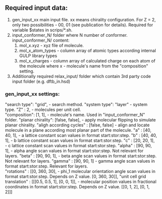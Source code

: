 ## Required input data:

1. gen_input_xx main input file. xx means chirality configuration. For Z = 2, only two possibilities - 00, 01 (see publication for details). Required for variable $states in scrips/*.sh.
2. input_conformer_N/ folder where N number of conformer. input_conformer_N/ content:
    1. mol_x.xyz - xyz file of molecule.
    2. mol_x_atom_types - column array of atomic types according internal GULP library types 
    3. mol_x_charges - column array of calculated charge on each atom of the molecule
    where x - molecule's name from the "composition" setting.
3. Additionally required relax_input/ folder which contain 3rd party code input folder (e.g. dftb_in.hsd)       

### gen_input_xx settings:
"search type": "grid", 						                - search method.
"system type": "layer" 						                - system type.
"Z" : 2,    							                    - molecules per unit cell.			
"composition": [1, 1],					                    - molecule's name. Used in "input_conformer_N" folder.
"planar chirality": [false, false],			                - apply molecular flipping to simulate planar chirality.
"aligh according cycles" : [false, false]                   - align and locate molecule in a plane according most planar part of the molecule.
"a" : [40, 40, 1],						                    - a lattice constant scan values in format start:stor:step.
"b" : [40, 40, 1],						                    - b lattice constant scan values in format start:stor:step.
"c" : [20, 20, 1],						                    - c lattice constant scan values in format start:stor:step.
"alpha" : [90, 90, 1],						                - alpha angle scan values in format start:stor:step. Not relevant for layers.
"beta"  : [90, 90, 1],						                - beta angle scan values in format start:stor:step. Not relevant for layers.
"gamma" : [90, 90, 1]						                - gamma angle scan values in format start:stor:step. Relevant for layers.				
"rotations" : [[0, 360, 30],				                - phi_1 molecular orientation angle scan values in format start:stor:step. Depends on Z value.
               [0, 360, 30]],
"unit cell grid translation" : [[[0.5, 0.5, 1], [0, 0, 1]],	- molecular position values in fractional coordinates in format start:stor:step. Depends on Z value.
                               [[0, 1, 2], [0, 1, 2]]]

  
